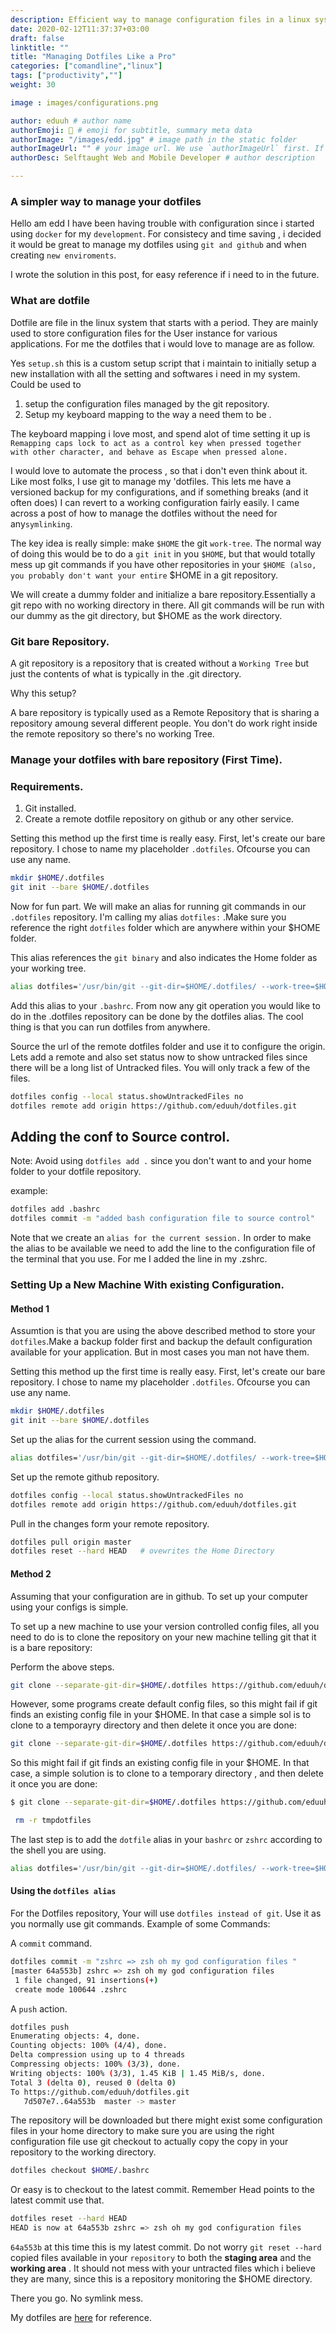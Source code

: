 ```yaml
---
description: Efficient way to manage configuration files in a linux system.
date: 2020-02-12T11:37:37+03:00
draft: false
linktitle: ""
title: "Managing Dotfiles Like a Pro"
categories: ["comandline","linux"]
tags: ["productivity",""]
weight: 30

image : images/configurations.png

author: eduuh # author name
authorEmoji: 🤖 # emoji for subtitle, summary meta data
authorImage: "/images/edd.jpg" # image path in the static folder
authorImageUrl: "" # your image url. We use `authorImageUrl` first. If not set, we use `authorImage`.
authorDesc: Selftaught Web and Mobile Developer # author description

---
```

### A simpler way to manage your dotfiles

Hello am edd I have been having trouble with configuration since i started using `docker` for my `development`. For consistecy and time saving , i decided it would be great to manage my dotfiles using `git and github` and when creating `new enviroments`.

I wrote the solution in this post, for easy reference if i need to in the future.


### What are dotfile

Dotfile are file in the linux system that starts with a period. They are mainly used to store configuration files for the User instance for various applications. For me the dotfiles that i would love to manage are as follow.

Yes `setup.sh` this is a custom setup script that i maintain to initially setup a new installation with all the setting and softwares i need in my system. Could be used to

1. setup the configuration files managed by the git repository.
2. Setup my keyboard mapping to the way a need them to be .

The keyboard mapping i love most, and spend alot of time setting it up is `Remapping caps lock to act as a control key when pressed together  with other character, and behave as Escape when pressed alone.`

I would love to automate the process , so that i don't even think about it. Like most folks, I use git to manage my 'dotfiles. This lets me have a versioned backup for my configurations, and if something breaks (and it often does) I can revert to a working configuration fairly easily. I came across a post of how to manage the dotfiles without the need for any`symlinking`.

The key idea is really simple: make `$HOME` the git `work-tree`. The normal way of doing this would be to do a `git init` in you `$HOME`, but that would totally mess up git commands if you have other repositories in your `$HOME (also, you probably don't want your entire` $HOME in a git repository.

We will create a dummy folder and initialize a bare repository.Essentially a git repo with no working directory in there. All git commands will be run with our dummy as the git directory, but $HOME as the work directory.

### Git bare Repository.
A git repository is a repository that is created without a `Working Tree` but just the contents of what is typically in the .git directory.

Why this setup?

A bare repository is typically used as a Remote Repository that is sharing a repository amoung several different people. You don't do work right inside the remote repository so there's no working Tree.

###  Manage your dotfiles with bare repository (First Time).

### Requirements.

1. Git installed.
2. Create a remote dotfile repository on github or any other service.


Setting this method up the first time is really easy. First, let's create our bare repository. I chose to name my placeholder `.dotfiles`. Ofcourse you can use any name.

```bash
mkdir $HOME/.dotfiles
git init --bare $HOME/.dotfiles
```

Now for fun part. We will make an alias for running git commands in our `.dotfiles` repository. I'm calling my alias `dotfiles:` .Make sure you reference the right `dotfiles` folder which are anywhere within your $HOME folder.

This alias references the `git binary` and also indicates the Home folder as your working tree.
```bash
alias dotfiles='/usr/bin/git --git-dir=$HOME/.dotfiles/ --work-tree=$HOME'
```

Add this alias to your `.bashrc`. From now any git operation you would like to do in the .dotfiles repository can be done by the dotfiles alias. The cool thing is that you can run dotfiles from anywhere.

Source the url of the remote dotfiles folder and use it to configure the origin.
Lets add a remote and also set status now to show untracked files since there will be a long list of Untracked files. You will only track a few of the files.

```bash
dotfiles config --local status.showUntrackedFiles no
dotfiles remote add origin https://github.com/eduuh/dotfiles.git
```
## Adding the conf to Source control.

Note: Avoid using  `dotfiles add .` since you don't want to and your home folder to your dotfile repository.

example:

```bash
dotfiles add .bashrc
dotfiles commit -m "added bash configuration file to source control"
```
Note that we create an `alias for the current session.` In order to make the alias to be available we need to add the line to the configuration file of the terminal that you use. For me I added the line in my .zshrc.


### Setting Up a New Machine With existing Configuration.
#### Method 1
Assumtion is that you are using the above described method to store your `dotfiles`.Make a backup folder first and backup the default configuration available for your application. But in most cases you man not have them.

Setting this method up the first time is really easy. First, let's create our bare repository. I chose to name my placeholder `.dotfiles`. Ofcourse you can use any name.

```bash
mkdir $HOME/.dotfiles
git init --bare $HOME/.dotfiles
```
Set up the alias for the current session using the command.
```bash
alias dotfiles='/usr/bin/git --git-dir=$HOME/.dotfiles/ --work-tree=$HOME'
```
Set up the remote github repository.
```bash
dotfiles config --local status.showUntrackedFiles no
dotfiles remote add origin https://github.com/eduuh/dotfiles.git
```
Pull in the changes form your remote repository.

```bash
dotfiles pull origin master
dotfiles reset --hard HEAD   # ovewrites the Home Directory
```

#### Method 2

Assuming that your configuration are in github. To set up your computer using your configs is simple.

To set up a new machine to use your version controlled config files, all you need to do is to clone the repository on your new machine telling git that it is a bare repository:

Perform the above steps.
```bash
git clone --separate-git-dir=$HOME/.dotfiles https://github.com/eduuh/dotfiles.git
```
However, some programs create default config files, so this might fail if git finds an existing config file in your $HOME. In that case a simple sol is to clone to a temporayry directory and then delete it once you are done:

```bash
git clone --separate-git-dir=$HOME/.dotfiles https://github.com/eduuh/dotfiles.git
```

So this might fail if git finds an existing config file in your $HOME. In that case, a simple solution is to clone to a temporary directory , and then delete it once you are done:

```bash
$ git clone --separate-git-dir=$HOME/.dotfiles https://github.com/eduuh/dotfiles.git --recursive --verbose --exclude '.git' tmpdotfiles/ $HOME/

 rm -r tmpdotfiles

```
The last step is to add the `dotfile` alias in your `bashrc` or `zshrc` according to the shell you are using.

```bash
alias dotfiles='/usr/bin/git --git-dir=$HOME/.dotfiles/ --work-tree=$HOME'c
```
#### Using the `dotfiles alias`

For the Dotfiles repository, Your will use `dotfiles instead of git`. Use it as you normally use git commands.
Example of some Commands:

A `commit` command.
```bash
dotfiles commit -m "zshrc => zsh oh my god configuration files "
[master 64a553b] zshrc => zsh oh my god configuration files
 1 file changed, 91 insertions(+)
 create mode 100644 .zshrc

```
A `push` action.

```bash
dotfiles push
Enumerating objects: 4, done.
Counting objects: 100% (4/4), done.
Delta compression using up to 4 threads
Compressing objects: 100% (3/3), done.
Writing objects: 100% (3/3), 1.45 KiB | 1.45 MiB/s, done.
Total 3 (delta 0), reused 0 (delta 0)
To https://github.com/eduuh/dotfiles.git
   7d507e7..64a553b  master -> master
```
The repository will be downloaded but there might exist some configuration files in your home directory to make sure you are using the right configuration file use git checkout to actually copy the copy in your repository to the working directory.

```bash
dotfiles checkout $HOME/.bashrc
```
Or easy is to checkout to the latest commit. Remember Head points to the latest commit use that.

```bash
dotfiles reset --hard HEAD
HEAD is now at 64a553b zshrc => zsh oh my god configuration files
```
`64a553b` at this time this is my latest commit.
Do not worry `git reset --hard` copied files available in your `repository` to both the **staging area** and the **working area** . It should not mess with your untracted files which i believe they are many, since this is a repository monitoring the $HOME directory.

There you go. No symlink mess.

My dotfiles are [here](https://github.com/eduuh/dotfiles) for reference.
